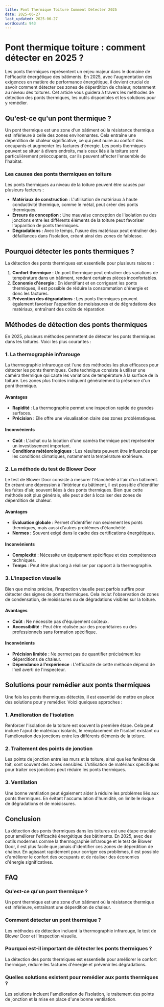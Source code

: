 ```yaml
---
title: Pont Thermique Toiture Comment Détecter 2025
date: 2025-06-27
last_updated: 2025-06-27
wordcount: 943
---
```


# Pont thermique toiture : comment détecter en 2025 ?

Les ponts thermiques représentent un enjeu majeur dans le domaine de l'efficacité énergétique des bâtiments. En 2025, avec l'augmentation des exigences en matière de performance énergétique, il devient crucial de savoir comment détecter ces zones de déperdition de chaleur, notamment au niveau des toitures. Cet article vous guidera à travers les méthodes de détection des ponts thermiques, les outils disponibles et les solutions pour y remédier.

## Qu'est-ce qu'un pont thermique ?

Un pont thermique est une zone d'un bâtiment où la résistance thermique est inférieure à celle des zones environnantes. Cela entraîne une déperdition de chaleur significative, ce qui peut nuire au confort des occupants et augmenter les factures d'énergie. Les ponts thermiques peuvent se situer à divers endroits, mais ceux liés à la toiture sont particulièrement préoccupants, car ils peuvent affecter l'ensemble de l'habitat.

### Les causes des ponts thermiques en toiture

Les ponts thermiques au niveau de la toiture peuvent être causés par plusieurs facteurs :

- **Matériaux de construction** : L'utilisation de matériaux à haute conductivité thermique, comme le métal, peut créer des ponts thermiques.
- **Erreurs de conception** : Une mauvaise conception de l'isolation ou des jonctions entre les différents éléments de la toiture peut favoriser l'apparition de ponts thermiques.
- **Dégradations** : Avec le temps, l'usure des matériaux peut entraîner des défaillances dans l'isolation, créant ainsi des zones de faiblesse.

## Pourquoi détecter les ponts thermiques ?

La détection des ponts thermiques est essentielle pour plusieurs raisons :

1. **Confort thermique** : Un pont thermique peut entraîner des variations de température dans un bâtiment, rendant certaines pièces inconfortables.
2. **Économie d'énergie** : En identifiant et en corrigeant les ponts thermiques, il est possible de réduire la consommation d'énergie et donc les factures.
3. **Prévention des dégradations** : Les ponts thermiques peuvent également favoriser l'apparition de moisissures et de dégradations des matériaux, entraînant des coûts de réparation.

## Méthodes de détection des ponts thermiques

En 2025, plusieurs méthodes permettent de détecter les ponts thermiques dans les toitures. Voici les plus courantes :

### 1. La thermographie infrarouge

La thermographie infrarouge est l'une des méthodes les plus efficaces pour détecter les ponts thermiques. Cette technique consiste à utiliser une caméra thermique qui capte les variations de température à la surface de la toiture. Les zones plus froides indiquent généralement la présence d'un pont thermique.

#### Avantages

- **Rapidité** : La thermographie permet une inspection rapide de grandes surfaces.
- **Précision** : Elle offre une visualisation claire des zones problématiques.

#### Inconvénients

- **Coût** : L'achat ou la location d'une caméra thermique peut représenter un investissement important.
- **Conditions météorologiques** : Les résultats peuvent être influencés par les conditions climatiques, notamment la température extérieure.

### 2. La méthode du test de Blower Door

Le test de Blower Door consiste à mesurer l'étanchéité à l'air d'un bâtiment. En créant une dépression à l'intérieur du bâtiment, il est possible d'identifier les fuites d'air, souvent liées à des ponts thermiques. Bien que cette méthode soit plus générale, elle peut aider à localiser des zones de déperdition de chaleur.

#### Avantages

- **Évaluation globale** : Permet d'identifier non seulement les ponts thermiques, mais aussi d'autres problèmes d'étanchéité.
- **Normes** : Souvent exigé dans le cadre des certifications énergétiques.

#### Inconvénients

- **Complexité** : Nécessite un équipement spécifique et des compétences techniques.
- **Temps** : Peut être plus long à réaliser par rapport à la thermographie.

### 3. L'inspection visuelle

Bien que moins précise, l'inspection visuelle peut parfois suffire pour détecter des signes de ponts thermiques. Cela inclut l'observation de zones de condensation, de moisissures ou de dégradations visibles sur la toiture.

#### Avantages

- **Coût** : Ne nécessite pas d'équipement coûteux.
- **Accessibilité** : Peut être réalisée par des propriétaires ou des professionnels sans formation spécifique.

#### Inconvénients

- **Précision limitée** : Ne permet pas de quantifier précisément les déperditions de chaleur.
- **Dépendance à l'expérience** : L'efficacité de cette méthode dépend de l'œil averti de l'inspecteur.

## Solutions pour remédier aux ponts thermiques

Une fois les ponts thermiques détectés, il est essentiel de mettre en place des solutions pour y remédier. Voici quelques approches :

### 1. Amélioration de l'isolation

Renforcer l'isolation de la toiture est souvent la première étape. Cela peut inclure l'ajout de matériaux isolants, le remplacement de l'isolant existant ou l'amélioration des jonctions entre les différents éléments de la toiture.

### 2. Traitement des points de jonction

Les points de jonction entre les murs et la toiture, ainsi que les fenêtres de toit, sont souvent des zones sensibles. L'utilisation de matériaux spécifiques pour traiter ces jonctions peut réduire les ponts thermiques.

### 3. Ventilation

Une bonne ventilation peut également aider à réduire les problèmes liés aux ponts thermiques. En évitant l'accumulation d'humidité, on limite le risque de dégradations et de moisissures.

## Conclusion

La détection des ponts thermiques dans les toitures est une étape cruciale pour améliorer l'efficacité énergétique des bâtiments. En 2025, avec des outils modernes comme la thermographie infrarouge et le test de Blower Door, il est plus facile que jamais d'identifier ces zones de déperdition de chaleur. En agissant rapidement pour corriger ces problèmes, il est possible d'améliorer le confort des occupants et de réaliser des économies d'énergie significatives.

## FAQ

### Qu'est-ce qu'un pont thermique ?

Un pont thermique est une zone d'un bâtiment où la résistance thermique est inférieure, entraînant une déperdition de chaleur.

### Comment détecter un pont thermique ?

Les méthodes de détection incluent la thermographie infrarouge, le test de Blower Door et l'inspection visuelle.

### Pourquoi est-il important de détecter les ponts thermiques ?

La détection des ponts thermiques est essentielle pour améliorer le confort thermique, réduire les factures d'énergie et prévenir les dégradations.

### Quelles solutions existent pour remédier aux ponts thermiques ?

Les solutions incluent l'amélioration de l'isolation, le traitement des points de jonction et la mise en place d'une bonne ventilation.
